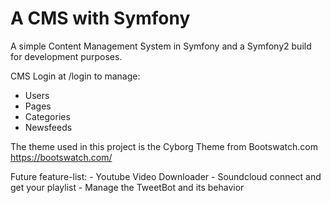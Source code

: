 A CMS with Symfony
========================
A simple Content Management System in Symfony and 
a Symfony2 build for development purposes. 

CMS Login at /login to manage:
- Users
- Pages
- Categories
- Newsfeeds

The theme used in this project is the Cyborg Theme from Bootswatch.com
https://bootswatch.com/

Future feature-list:
    - Youtube Video Downloader
    - Soundcloud connect and get your playlist
    - Manage the TweetBot and its behavior
    
